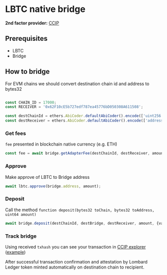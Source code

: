 # LBTC native bridge

**2nd factor provider:** [CCIP](https://docs.chain.link/ccip)

## Prerequisites

- LBTC
- Bridge

## How to bridge

For EVM chains we should convert destination chain id and address to bytes32

```typescript

const CHAIN_ID = 17000;
const RECEIVER = '0x62F10cE5b727edf787ea45776bD050308A611508';

const destChainId = ethers.AbiCoder.defaultAbiCoder().encode(['uint256'], [CHAIN_ID]);
const destReceiver = ethers.AbiCoder.defaultAbiCoder().encode(['address'], [RECEIVER]);
```

### Get fees
`fee` presented in blockchain native currency (e.g. ETH)
```typescript
const fee = await bridge.getAdapterFee(destChainId, destReceiver, amount);
```

### Approve

Make approve of LBTC to Bridge address

```typescript
await lbtc.approve(bridge.address, amount);
```

### Deposit

Call the method `function deposit(bytes32 toChain, bytes32 toAddress, uint64 amount)`

```typescript
await bridge.deposit(destChainId, destBridge, destReceiver, amount, {value: fee});
```

### Track bridge

Using received `txhash` you can see your transaction in [CCIP explorer](https://ccip.chain.link/) ([example](https://ccip.chain.link/#/side-drawer/msg/0xd63535b032119adf0bbb6ecf69a7225092c2f7d1483fad42973e9ee3cf319417))

After successful transaction confirmation and attestation by Lombard Ledger token minted automatically on destination chain to recipient.